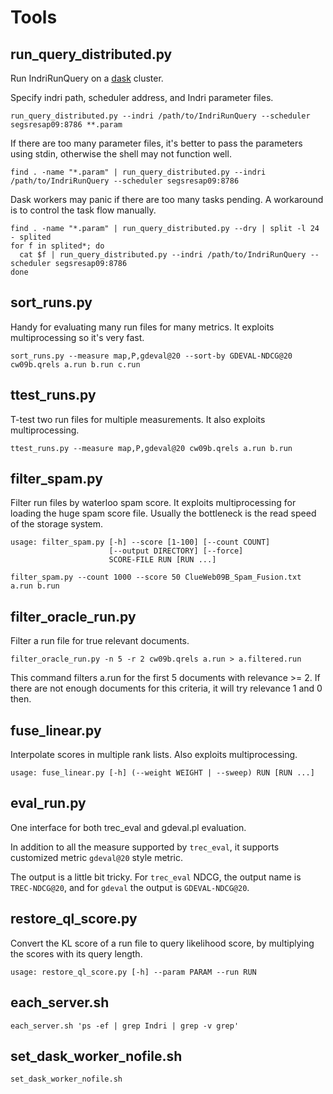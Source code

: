 # Tools

## run_query_distributed.py

Run IndriRunQuery on a [dask](https://github.com/dask/distributed)
cluster.

Specify indri path, scheduler address, and Indri parameter files.

```
run_query_distributed.py --indri /path/to/IndriRunQuery --scheduler segsresap09:8786 **.param
```

If there are too many parameter files, it's better to pass the
parameters using stdin, otherwise the shell may not function well.

```
find . -name "*.param" | run_query_distributed.py --indri /path/to/IndriRunQuery --scheduler segsresap09:8786
```

Dask workers may panic if there are too many tasks pending. A
workaround is to control the task flow manually.

```
find . -name "*.param" | run_query_distributed.py --dry | split -l 24 - splited
for f in splited*; do
  cat $f | run_query_distributed.py --indri /path/to/IndriRunQuery --scheduler segsresap09:8786
done
```

## sort_runs.py

Handy for evaluating many run files for many metrics. It exploits
multiprocessing so it's very fast.

```
sort_runs.py --measure map,P,gdeval@20 --sort-by GDEVAL-NDCG@20 cw09b.qrels a.run b.run c.run
```

## ttest_runs.py

T-test two run files for multiple measurements. It also exploits
multiprocessing.

```
ttest_runs.py --measure map,P,gdeval@20 cw09b.qrels a.run b.run
```

## filter_spam.py

Filter run files by waterloo spam score. It exploits multiprocessing
for loading the huge spam score file. Usually the bottleneck is the
read speed of the storage system.

```
usage: filter_spam.py [-h] --score [1-100] [--count COUNT]
                      [--output DIRECTORY] [--force]
                      SCORE-FILE RUN [RUN ...]
```

```
filter_spam.py --count 1000 --score 50 ClueWeb09B_Spam_Fusion.txt a.run b.run
```

## filter_oracle_run.py

Filter a run file for true relevant documents.

```
filter_oracle_run.py -n 5 -r 2 cw09b.qrels a.run > a.filtered.run
```

This command filters a.run for the first 5 documents with relevance >= 2. 
If there are not enough documents for this criteria, it will try
relevance 1 and 0 then.

## fuse_linear.py

Interpolate scores in multiple rank lists. Also exploits multiprocessing.

```
usage: fuse_linear.py [-h] (--weight WEIGHT | --sweep) RUN [RUN ...]
```

## eval_run.py

One interface for both trec_eval and gdeval.pl evaluation.

In addition to all the measure supported by `trec_eval`, it supports
customized metric `gdeval@20` style metric.

The output is a little bit tricky. For `trec_eval` NDCG, the output
name is `TREC-NDCG@20`, and for `gdeval` the output is
`GDEVAL-NDCG@20`.

## restore_ql_score.py

Convert the KL score of a run file to query likelihood score, by
multiplying the scores with its query length.

```
usage: restore_ql_score.py [-h] --param PARAM --run RUN
```

## each_server.sh

```shell
each_server.sh 'ps -ef | grep Indri | grep -v grep'
```

## set_dask_worker_nofile.sh

```shell
set_dask_worker_nofile.sh
```

